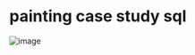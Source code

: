 # painting case study sql

![image](https://github.com/user-attachments/assets/a76dfedf-9def-4d91-ae2c-4bbdbe065d2f)
